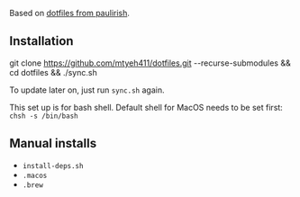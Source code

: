 ﻿Based on [dotfiles from paulirish](http://github.com/paulirish/dotfiles).

## Installation
  git clone https://github.com/mtyeh411/dotfiles.git --recurse-submodules && cd dotfiles && ./sync.sh

To update later on, just run `sync.sh` again.

This set up is for bash shell.  Default shell for MacOS needs to be set first: `chsh -s /bin/bash`

## Manual installs
* `install-deps.sh`
* `.macos`
* `.brew`
